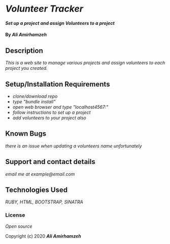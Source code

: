 # _Volunteer Tracker_

#### _Set up a project and assign Volunteers to a project_

#### By _**Ali Amirhamzeh**_

## Description

_This is a web site to manage various projects and assign volunteers to each project you created._

## Setup/Installation Requirements

* _clone/download repo_
* _type "bundle install"_
* _open web browser and type "localhost4567:"_
* _follow instructions to set up a project_
* _add volunteers to your project also_



## Known Bugs

_there is an issue when updating a volunteers name unfortunately_

## Support and contact details

_email me at example@email.com_

## Technologies Used

_RUBY, HTML, BOOTSTRAP, SINATRA_

### License

*Open source*

Copyright (c) 2020 **_Ali Amirhamzeh_**
